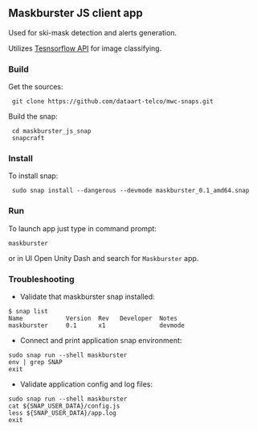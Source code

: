 ## Maskburster JS client app
Used for ski-mask detection and alerts generation.

Utilizes [Tesnsorflow  API](https://github.com/dataart-telco/mwc-snaps/tree/master/tensorflow-api-snap) for image classifying.
### Build
Get the sources:
```
 git clone https://github.com/dataart-telco/mwc-snaps.git
 ```
Build the snap:
```
 cd maskburster_js_snap
 snapcraft
```
### Install
To install snap:
```
 sudo snap install --dangerous --devmode maskburster_0.1_amd64.snap
```
### Run
To launch app just type in command prompt:
```
maskburster
```
or in UI Open Unity Dash and search for `Maskburster` app.
### Troubleshooting
- Validate that maskburster snap installed:
```
$ snap list
Name            Version  Rev   Developer  Notes
maskburster     0.1      x1               devmode
```
- Connect and print application snap environment:
```
sudo snap run --shell maskburster
env | grep SNAP
exit
```
- Validate application config and log files: 
```
sudo snap run --shell maskburster
cat ${SNAP_USER_DATA}/config.js
less ${SNAP_USER_DATA}/app.log
exit
```
